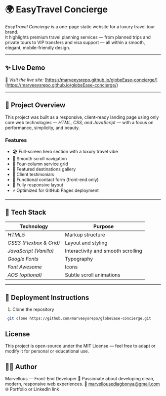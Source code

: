 # 🌍 EasyTravel Concierge

*EasyTravel Concierge* is a one-page static website for a luxury travel tour brand.  
It highlights premium travel planning services — from planned trips and private tours to VIP transfers and visa support — all within a smooth, elegant, mobile-friendly design.

---

## ✨ Live Demo

🔗 *Visit the live site:* [https://marveeysrepo.github.io/globeEase-concierge/](https://marveeysrepo.github.io/globeEase-concierge/)

---

## 🧱 Project Overview

This project was built as a responsive, client-ready landing page using only core web technologies — *HTML, CSS, and JavaScript* — with a focus on performance, simplicity, and beauty.

### Features

- 🏖 Full-screen hero section with a luxury travel vibe  
- 🧭 Smooth scroll navigation  
- 💼 Four-column service grid  
- 📸 Featured destinations gallery  
- 💬 Client testimonials  
- 📩 Functional contact form (front-end only)  
- 📱 Fully responsive layout  
- ⚡ Optimized for GitHub Pages deployment  

---

## 🧰 Tech Stack

| Technology | Purpose |
|-------------|----------|
| *HTML5* | Markup structure |
| *CSS3 (Flexbox & Grid)* | Layout and styling |
| *JavaScript (Vanilla)* | Interactivity and smooth scrolling |
| *Google Fonts* | Typography |
| *Font Awesome* | Icons |
| *AOS (optional)* | Subtle scroll animations |

---

## 🚀 Deployment Instructions

1. Clone the repository  

  ```bash
   git clone https://github.com/marveeysrepo/globeEase-concierge.git
  ```

## License

 This project is open-source under the MIT License — feel free to adapt or modify it for personal or educational use.

## 👨‍💻 Author

Marvellous — Front-End Developer
💼 Passionate about developing clean, modern, responsive web experiences.
📧 <marvellousediagbonya@gmail.com>
🌐  Portfolio or LinkedIn link
